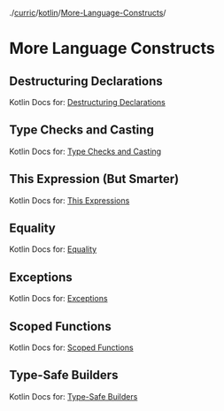 ./[curric](/curric)/[kotlin](/curric/kotlin)/[More-Language-Constructs](/curric/kotlin/more)/
# More Language Constructs
## Destructuring Declarations
Kotlin Docs for: [Destructuring Declarations](https://kotlinlang.org/docs/reference/multi-declarations.html)

## Type Checks and Casting
Kotlin Docs for: [Type Checks and Casting](https://kotlinlang.org/docs/reference/typecasts.html)

## This Expression (But Smarter)
Kotlin Docs for: [This Expressions](https://kotlinlang.org/docs/reference/this-expressions.html)

## Equality
Kotlin Docs for: [Equality](https://kotlinlang.org/docs/reference/this-expressions.html)

## Exceptions
Kotlin Docs for: [Exceptions](https://kotlinlang.org/docs/reference/exceptions.html)

## Scoped Functions
Kotlin Docs for: [Scoped Functions](https://kotlinlang.org/docs/reference/scope-functions.html)

## Type-Safe Builders
Kotlin Docs for: [Type-Safe Builders](https://kotlinlang.org/docs/reference/type-safe-builders.html)